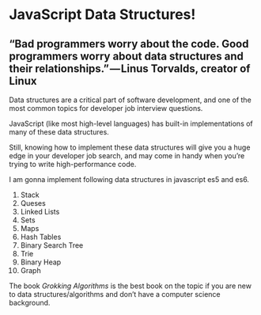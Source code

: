 # JavaScript Data Structures!

## “Bad programmers worry about the code. Good programmers worry about data structures and their relationships.” — Linus Torvalds, creator of Linux

Data structures are a critical part of software development, and one of the most common topics for developer job interview questions.

JavaScript (like most high-level languages) has built-in implementations of many of these data structures.

Still, knowing how to implement these data structures will give you a huge edge in your developer job search, and may come in handy when you’re trying to write high-performance code.

I am gonna implement following data structures in javascript es5 and es6.

 1. Stack
 2. Queses
 3. Linked Lists
 4. Sets
 5. Maps
 6. Hash Tables
 7. Binary Search Tree
 8. Trie
 9. Binary Heap
 10. Graph 

The book _Grokking Algorithms_ is the best book on the topic if you are new to data structures/algorithms and don’t have a computer science background.
